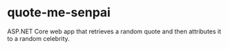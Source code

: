 # quote-me-senpai
ASP.NET Core web app that retrieves a random quote and then attributes it to a random celebrity.
